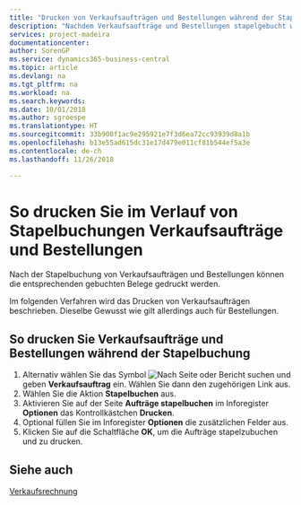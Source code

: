 ```yaml
---
title: "Drucken von Verkaufsaufträgen und Bestellungen während der Stapelbuchung"
description: "Nachdem Verkaufsaufträge und Bestellungen stapelgebucht wurden, können die entsprechenden gebuchten Belege gedruckt werden."
services: project-madeira
documentationcenter: 
author: SorenGP
ms.service: dynamics365-business-central
ms.topic: article
ms.devlang: na
ms.tgt_pltfrm: na
ms.workload: na
ms.search.keywords: 
ms.date: 10/01/2018
ms.author: sgroespe
ms.translationtype: HT
ms.sourcegitcommit: 33b900f1ac9e295921e7f3d6ea72cc93939d8a1b
ms.openlocfilehash: b13e55ad615dc31e17d479e011cf81b544ef5a3e
ms.contentlocale: de-ch
ms.lasthandoff: 11/26/2018

---
```

# <a name="print-sales-and-purchase-orders-during-batch-posting"></a>So drucken Sie im Verlauf von Stapelbuchungen Verkaufsaufträge und Bestellungen
Nach der Stapelbuchung von Verkaufsaufträgen und Bestellungen können die entsprechenden gebuchten Belege gedruckt werden.  

Im folgenden Verfahren wird das Drucken von Verkaufsaufträgen beschrieben. Dieselbe Gewusst wie gilt allerdings auch für Bestellungen.  

## <a name="to-print-sales-and-purchase-orders-during-batch-posting"></a>So drucken Sie Verkaufsaufträge und Bestellungen während der Stapelbuchung  

1.  Alternativ wählen Sie das Symbol ![Nach Seite oder Bericht suchen](../../media/ui-search/search_small.png "Nach Seite oder Bericht suchen") und geben **Verkaufsauftrag** ein. Wählen Sie dann den zugehörigen Link aus.  
2.  Wählen Sie die Aktion **Stapelbuchen** aus.  
3.  Aktivieren Sie auf der Seite **Aufträge stapelbuchen** im Inforegister **Optionen** das Kontrollkästchen **Drucken**.  
4.  Optional füllen Sie im Inforegister **Optionen** die zusätzlichen Felder aus.  
5.  Klicken Sie auf die Schaltfläche **OK**, um die Aufträge stapelzubuchen und zu drucken.  

## <a name="see-also"></a>Siehe auch  
[Verkaufsrechnung](../../sales-how-invoice-sales.md)

